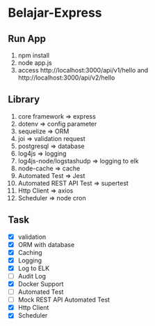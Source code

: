 # Belajar-Express

## Run App

1. npm install
2. node app.js
3. access http://localhost:3000/api/v1/hello and http://localhost:3000/api/v2/hello

## Library

1. core framework => express
2. dotenv => config parameter
3. sequelize => ORM
4. joi => validation request
5. postgresql => database
6. log4js => logging
7. log4js-node/logstashudp => logging to elk
8. node-cache => cache
9. Automated Test => Jest
10. Automated REST API Test => supertest
11. Http Client => axios
12. Scheduler => node cron

## Task

-   [x] validation
-   [x] ORM with database
-   [x] Caching
-   [x] Logging
-   [x] Log to ELK
-   [ ] Audit Log
-   [x] Docker Support
-   [ ] Automated Test
-   [ ] Mock REST API Automated Test
-   [x] Http Client
-   [x] Scheduler
